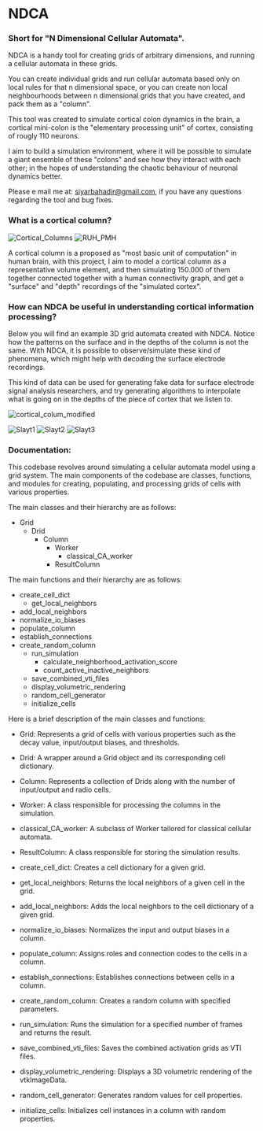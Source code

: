 # NDCA
### Short for "N Dimensional Cellular Automata". 

NDCA is a handy tool for creating grids of arbitrary dimensions, and running a cellular automata in these grids.

You can create individual grids and run cellular automata based only on local rules for that n dimensional space,
or you can create non local neighbourhoods between n dimensional grids that you have created, and pack them as a
"column". 

This tool was created to simulate cortical colon dynamics in the brain, a cortical mini-colon is the "elementary
processing unit" of cortex, consisting of rougly 110 neurons. 


I aim to build a simulation environment, where it will be possible to simulate a giant ensemble of these "colons"
and see how they interact with each other; in the hopes of understanding the chaotic behaviour of neuronal dynamics
better.

Please e mail me at: siyarbahadir@gmail.com, if you have any questions regarding the tool and bug fixes.
### What is a cortical column?
![Cortical_Columns](https://user-images.githubusercontent.com/16266287/232743317-91e6c51e-089e-452a-9394-433b38fa5949.jpg)
![RUH_PMH](https://user-images.githubusercontent.com/16266287/232743356-b550cf02-42de-43b3-82a5-604f897e1aa3.jpg)

A cortical column is a proposed as "most basic unit of computation" in human brain, with this project, I aim to model a cortical column as a representative volume element, and then simulating 150.000 of them together connected together with a human connectivity graph, and get a "surface" and "depth" recordings of the "simulated cortex".

### How can NDCA be useful in understanding cortical information processing?

Below you will find an example 3D grid automata created with NDCA. Notice how the patterns on the surface and in the depths of the column is not the same. 
With NDCA, it is possible to observe/simulate these kind of phenomena, which might help with decoding the surface electrode recordings.

This kind of data can be used for generating fake data for surface electrode signal analysis researchers, and try generating algorithms to interpolate what is going on in the depths of the piece of cortex that we listen to.

![cortical_colum_modified](https://user-images.githubusercontent.com/16266287/232747029-a1363f37-04b9-4790-809c-9cbe1f3252be.png)

![Slayt1](https://user-images.githubusercontent.com/16266287/232742394-78934107-c92e-4e7d-a3fc-a88446f6a2a7.PNG)
![Slayt2](https://user-images.githubusercontent.com/16266287/232742418-11114eca-355c-4ca0-bc9f-bfc0779b2522.PNG)
![Slayt3](https://user-images.githubusercontent.com/16266287/232742437-22a71054-a84d-4b7d-85c5-150abf673b50.PNG)


### Documentation:

This codebase revolves around simulating a cellular automata model using a grid system. The main components of the codebase are classes, functions, and modules for creating, populating, and processing grids of cells with various properties.

The main classes and their hierarchy are as follows:

- Grid
  - Drid
    - Column
      - Worker
        - classical_CA_worker
      - ResultColumn

The main functions and their hierarchy are as follows:

- create_cell_dict
  - get_local_neighbors
- add_local_neighbors
- normalize_io_biases
- populate_column
- establish_connections
- create_random_column
  - run_simulation
    - calculate_neighborhood_activation_score
    - count_active_inactive_neighbors
  - save_combined_vti_files
  - display_volumetric_rendering
  - random_cell_generator
  - initialize_cells

Here is a brief description of the main classes and functions:

- Grid: Represents a grid of cells with various properties such as the decay value, input/output biases, and thresholds.
- Drid: A wrapper around a Grid object and its corresponding cell dictionary.
- Column: Represents a collection of Drids along with the number of input/output and radio cells.
- Worker: A class responsible for processing the columns in the simulation.
- classical_CA_worker: A subclass of Worker tailored for classical cellular automata.
- ResultColumn: A class responsible for storing the simulation results.

- create_cell_dict: Creates a cell dictionary for a given grid.
- get_local_neighbors: Returns the local neighbors of a given cell in the grid.
- add_local_neighbors: Adds the local neighbors to the cell dictionary of a given grid.
- normalize_io_biases: Normalizes the input and output biases in a column.
- populate_column: Assigns roles and connection codes to the cells in a column.
- establish_connections: Establishes connections between cells in a column.
- create_random_column: Creates a random column with specified parameters.
- run_simulation: Runs the simulation for a specified number of frames and returns the result.
- save_combined_vti_files: Saves the combined activation grids as VTI files.
- display_volumetric_rendering: Displays a 3D volumetric rendering of the vtkImageData.
- random_cell_generator: Generates random values for cell properties.
- initialize_cells: Initializes cell instances in a column with random properties.


